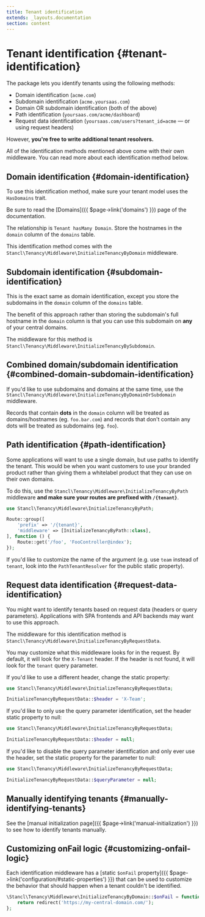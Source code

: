 ```yaml
---
title: Tenant identification
extends: _layouts.documentation
section: content
---
```


# Tenant identification {#tenant-identification}

The package lets you identify tenants using the following methods:

- Domain identification (`acme.com`)
- Subdomain identification (`acme.yoursaas.com`)
- Domain OR subdomain identification (both of the above)
- Path identification (`yoursaas.com/acme/dashboard`)
- Request data identification (`yoursaas.com/users?tenant_id=acme` — or using request headers)

However, **you're free to write additional tenant resolvers.**

All of the identification methods mentioned above come with their own middleware. You can read more about each identification method below.

## Domain identification {#domain-identification}

To use this identification method, make sure your tenant model uses the `HasDomains` trait.

Be sure to read the [Domains]({{ $page->link('domains') }}) page of the documentation.

The relationship is `Tenant hasMany Domain`. Store the hostnames in the `domain` column of the `domains` table.

This identification method comes with the `Stancl\Tenancy\Middleware\InitializeTenancyByDomain` middleware.

## Subdomain identification {#subdomain-identification}

This is the exact same as domain identification, except you store the subdomains in the `domain` column of the `domains` table.

The benefit of this approach rather than storing the subdomain's full hostname in the `domain` column is that you can use this subdomain on **any** of your central domains.

The middleware for this method is `Stancl\Tenancy\Middleware\InitializeTenancyBySubdomain`.

## Combined domain/subdomain identification {#combined-domain-subdomain-identification}

If you'd like to use subdomains and domains at the same time, use the `Stancl\Tenancy\Middleware\InitializeTenancyByDomainOrSubdomain` middleware.

Records that contain **dots** in the `domain` column will be treated as domains/hostnames (eg. `foo.bar.com`) and records that don't contain any dots will be treated as subdomains (eg. `foo`).

## Path identification {#path-identification}

Some applications will want to use a single domain, but use paths to identify the tenant. This would be when you want customers to use your branded product rather than giving them a whitelabel product that they can use on their own domains.

To do this, use the `Stancl\Tenancy\Middleware\InitializeTenancyByPath` middleware **and make sure your routes are prefixed with `/{tenant}`**.

```php
use Stancl\Tenancy\Middleware\InitializeTenancyByPath;

Route::group([
    'prefix' => '/{tenant}',
    'middleware' => [InitializeTenancyByPath::class],
], function () {
    Route::get('/foo', 'FooController@index');
});
```

If you'd like to customize the name of the argument (e.g. use `team` instead of `tenant`, look into the `PathTenantResolver` for the public static property).

## Request data identification {#request-data-identification}

You might want to identify tenants based on request data (headers or query parameters). Applications with SPA frontends and API backends may want to use this approach.

The middleware for this identification method is `Stancl\Tenancy\Middleware\InitializeTenancyByRequestData`.

You may customize what this middleware looks for in the request. By default, it will look for the `X-Tenant` header. If the header is not found, it will look for the `tenant` query parameter.

If you'd like to use a different header, change the static property:

```php
use Stancl\Tenancy\Middleware\InitializeTenancyByRequestData;

InitializeTenancyByRequestData::$header = 'X-Team';
```

If you'd like to only use the query parameter identification, set the header static property to null:

```php
use Stancl\Tenancy\Middleware\InitializeTenancyByRequestData;

InitializeTenancyByRequestData::$header = null;
```

If you'd like to disable the query parameter identification and only ever use the header, set the static property for the parameter to null:

```php
use Stancl\Tenancy\Middleware\InitializeTenancyByRequestData;

InitializeTenancyByRequestData::$queryParameter = null;
```

## Manually identifying tenants {#manually-identifying-tenants}

See the [manual initialization page]({{ $page->link('manual-initialization') }}) to see how to identify tenants manually.

## Customizing onFail logic {#customizing-onfail-logic}

Each identification middleware has a [static `$onFail` property]({{ $page->link('configuration/#static-properties') }}) that can be used to customize the behavior that should happen when a tenant couldn't be identified.

```php
\Stancl\Tenancy\Middleware\InitializeTenancyByDomain::$onFail = function ($exception, $request, $next) {
    return redirect('https://my-central-domain.com/');
};
```
